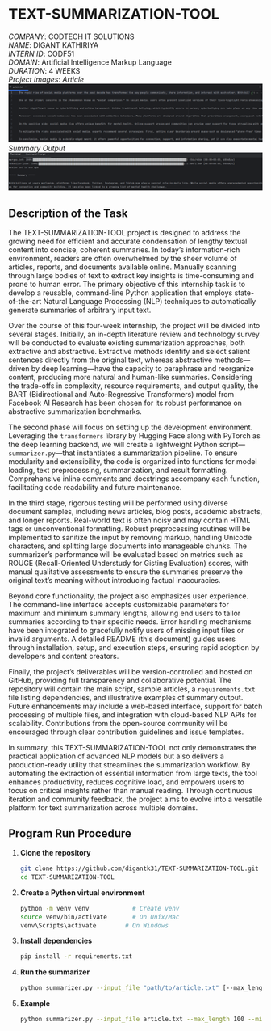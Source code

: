 # TEXT-SUMMARIZATION-TOOL

*COMPANY*: CODTECH IT SOLUTIONS  
*NAME*: DIGANT KATHIRIYA  
*INTERN ID*: CODF51  
*DOMAIN*: Artificial Intelligence Markup Language  
*DURATION*: 4 WEEKS  
*Project Images*:
*Article*
![Article.png](https://github.com/digantk31/TEXT-SUMMARIZATION-TOOL/blob/main/project%20images/01-article.png)
*Summary Output*
![Summary_Output.png](https://github.com/digantk31/TEXT-SUMMARIZATION-TOOL/blob/main/project%20images/02-summary_output.png)

## Description of the Task

The TEXT-SUMMARIZATION-TOOL project is designed to address the growing need for efficient and accurate condensation of lengthy textual content into concise, coherent summaries. In today’s information-rich environment, readers are often overwhelmed by the sheer volume of articles, reports, and documents available online. Manually scanning through large bodies of text to extract key insights is time-consuming and prone to human error. The primary objective of this internship task is to develop a reusable, command-line Python application that employs state-of-the-art Natural Language Processing (NLP) techniques to automatically generate summaries of arbitrary input text.

Over the course of this four-week internship, the project will be divided into several stages. Initially, an in-depth literature review and technology survey will be conducted to evaluate existing summarization approaches, both extractive and abstractive. Extractive methods identify and select salient sentences directly from the original text, whereas abstractive methods—driven by deep learning—have the capacity to paraphrase and reorganize content, producing more natural and human-like summaries. Considering the trade-offs in complexity, resource requirements, and output quality, the BART (Bidirectional and Auto-Regressive Transformers) model from Facebook AI Research has been chosen for its robust performance on abstractive summarization benchmarks.

The second phase will focus on setting up the development environment. Leveraging the `transformers` library by Hugging Face along with PyTorch as the deep learning backend, we will create a lightweight Python script—`summarizer.py`—that instantiates a summarization pipeline. To ensure modularity and extensibility, the code is organized into functions for model loading, text preprocessing, summarization, and result formatting. Comprehensive inline comments and docstrings accompany each function, facilitating code readability and future maintenance.

In the third stage, rigorous testing will be performed using diverse document samples, including news articles, blog posts, academic abstracts, and longer reports. Real-world text is often noisy and may contain HTML tags or unconventional formatting. Robust preprocessing routines will be implemented to sanitize the input by removing markup, handling Unicode characters, and splitting large documents into manageable chunks. The summarizer’s performance will be evaluated based on metrics such as ROUGE (Recall-Oriented Understudy for Gisting Evaluation) scores, with manual qualitative assessments to ensure the summaries preserve the original text’s meaning without introducing factual inaccuracies.

Beyond core functionality, the project also emphasizes user experience. The command-line interface accepts customizable parameters for maximum and minimum summary lengths, allowing end users to tailor summaries according to their specific needs. Error handling mechanisms have been integrated to gracefully notify users of missing input files or invalid arguments. A detailed README (this document) guides users through installation, setup, and execution steps, ensuring rapid adoption by developers and content creators.

Finally, the project’s deliverables will be version-controlled and hosted on GitHub, providing full transparency and collaborative potential. The repository will contain the main script, sample articles, a `requirements.txt` file listing dependencies, and illustrative examples of summary output. Future enhancements may include a web-based interface, support for batch processing of multiple files, and integration with cloud-based NLP APIs for scalability. Contributions from the open-source community will be encouraged through clear contribution guidelines and issue templates.

In summary, this TEXT-SUMMARIZATION-TOOL not only demonstrates the practical application of advanced NLP models but also delivers a production-ready utility that streamlines the summarization workflow. By automating the extraction of essential information from large texts, the tool enhances productivity, reduces cognitive load, and empowers users to focus on critical insights rather than manual reading. Through continuous iteration and community feedback, the project aims to evolve into a versatile platform for text summarization across multiple domains.

## Program Run Procedure

1. **Clone the repository**  
   ```bash
   git clone https://github.com/digantk31/TEXT-SUMMARIZATION-TOOL.git
   cd TEXT-SUMMARIZATION-TOOL
   ```
2. **Create a Python virtual environment**  
   ```bash
   python -m venv venv            # Create venv
   source venv/bin/activate       # On Unix/Mac
   venv\Scripts\activate        # On Windows
   ```
3. **Install dependencies**  
   ```bash
   pip install -r requirements.txt
   ```
4. **Run the summarizer**  
   ```bash
   python summarizer.py --input_file "path/to/article.txt" [--max_length N --min_length M]
   ```
5. **Example**  
   ```bash
   python summarizer.py --input_file article.txt --max_length 100 --min_length 20
   ```
